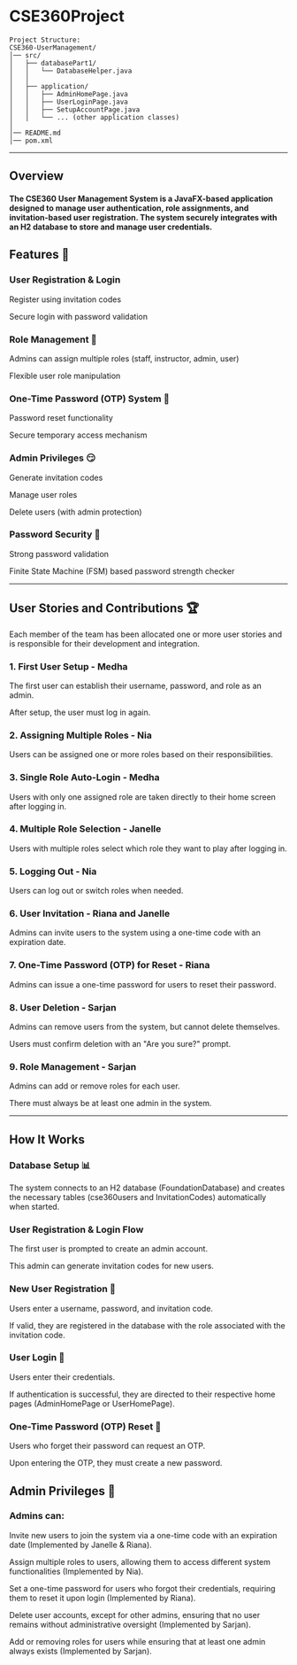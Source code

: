 # CSE360Project
```
Project Structure:
CSE360-UserManagement/
│── src/
│   ├── databasePart1/
│   │   └── DatabaseHelper.java
│   │
│   ├── application/
│   │   ├── AdminHomePage.java
│   │   ├── UserLoginPage.java
│   │   ├── SetupAccountPage.java
│   │   └── ... (other application classes)
│
│── README.md
│── pom.xml
```
---

## Overview

#### The CSE360 User Management System is a JavaFX-based application designed to manage user authentication, role assignments, and invitation-based user registration. The system securely integrates with an H2 database to store and manage user credentials.

## Features 📍

### User Registration & Login

Register using invitation codes

Secure login with password validation


### Role Management 📓 

Admins can assign multiple roles (staff, instructor, admin, user)

Flexible user role manipulation


### One-Time Password (OTP) System 🔑 

Password reset functionality

Secure temporary access mechanism


### Admin Privileges 😏

Generate invitation codes

Manage user roles

Delete users (with admin protection)


### Password Security 👮

Strong password validation

Finite State Machine (FSM) based password strength checker

--- 
## User Stories and Contributions 🏆

Each member of the team has been allocated one or more user stories and is responsible for their development and integration.

### 1. First User Setup - Medha

The first user can establish their username, password, and role as an admin.

After setup, the user must log in again.

### 2. Assigning Multiple Roles - Nia

Users can be assigned one or more roles based on their responsibilities.

### 3. Single Role Auto-Login - Medha

Users with only one assigned role are taken directly to their home screen after logging in.

### 4. Multiple Role Selection - Janelle

Users with multiple roles select which role they want to play after logging in.

### 5. Logging Out - Nia

Users can log out or switch roles when needed.

### 6. User Invitation - Riana and Janelle

Admins can invite users to the system using a one-time code with an expiration date.

### 7. One-Time Password (OTP) for Reset - Riana

Admins can issue a one-time password for users to reset their password.

### 8. User Deletion - Sarjan

Admins can remove users from the system, but cannot delete themselves.

Users must confirm deletion with an "Are you sure?" prompt.

### 9. Role Management - Sarjan

Admins can add or remove roles for each user.

There must always be at least one admin in the system.

---

## How It Works

### Database Setup 📊 

The system connects to an H2 database (FoundationDatabase) and creates the necessary tables (cse360users and InvitationCodes) automatically when started.

### User Registration & Login Flow

The first user is prompted to create an admin account.

This admin can generate invitation codes for new users.

### New User Registration 👤

Users enter a username, password, and invitation code.

If valid, they are registered in the database with the role associated with the invitation code.

### User Login 👤

Users enter their credentials.

If authentication is successful, they are directed to their respective home pages (AdminHomePage or UserHomePage).

### One-Time Password (OTP) Reset 🔑

Users who forget their password can request an OTP.

Upon entering the OTP, they must create a new password.

## Admin Privileges 🏫

### Admins can:

Invite new users to join the system via a one-time code with an expiration date (Implemented by Janelle & Riana).

Assign multiple roles to users, allowing them to access different system functionalities (Implemented by Nia).

Set a one-time password for users who forgot their credentials, requiring them to reset it upon login (Implemented by Riana).

Delete user accounts, except for other admins, ensuring that no user remains without administrative oversight (Implemented by Sarjan).

Add or removing roles for users while ensuring that at least one admin always exists (Implemented by Sarjan).

